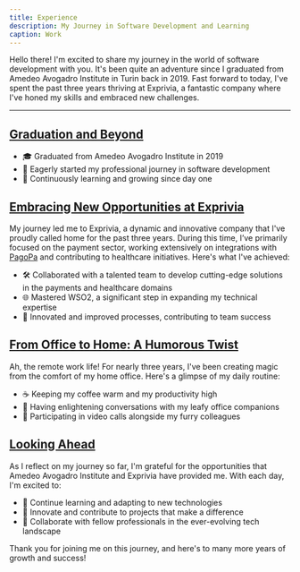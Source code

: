 ```yaml
---
title: Experience
description: My Journey in Software Development and Learning
caption: Work
--- 
```


Hello there! I'm excited to share my journey in the world of software development with you. It's been quite an adventure since I
graduated from Amedeo Avogadro Institute in Turin back in 2019. Fast forward to today, I've spent the past three years thriving at
Exprivia, a fantastic company where I've honed my skills and embraced new challenges.

---

## [Graduation and Beyond](/work/experience#graduation-and-beyond)

- 🎓 Graduated from Amedeo Avogadro Institute in 2019
- 🚀 Eagerly started my professional journey in software development
- 🌱 Continuously learning and growing since day one

## [Embracing New Opportunities at Exprivia](/work/experience#embracing-new-opportunities-at-exprivia)

My journey led me to Exprivia, a dynamic and innovative company that I've proudly called home for the past three years. During this time, I’ve primarily focused on the payment sector, working extensively on integrations with [PagoPa](https://www.pagopa.gov.it/::blank) and contributing to healthcare initiatives. Here's what I've achieved:

- 🛠️ Collaborated with a talented team to develop cutting-edge solutions in the payments and healthcare domains
- 🌐 Mastered WSO2, a significant step in expanding my technical expertise
- 🚀 Innovated and improved processes, contributing to team success

## [From Office to Home: A Humorous Twist](/work/experience#from-office-to-home-a-humorous-twist)

Ah, the remote work life! For nearly three years, I've been creating magic from the comfort of my home office. Here's a glimpse of my daily routine:

- ☕ Keeping my coffee warm and my productivity high
- 🌱 Having enlightening conversations with my leafy office companions
- 🐾 Participating in video calls alongside my furry colleagues

## [Looking Ahead](/work/experience#looking-ahead)

As I reflect on my journey so far, I'm grateful for the opportunities that Amedeo Avogadro Institute and Exprivia have provided me.
With each day, I'm excited to:

- 🌟 Continue learning and adapting to new technologies
- 🚀 Innovate and contribute to projects that make a difference
- 🤝 Collaborate with fellow professionals in the ever-evolving tech landscape

Thank you for joining me on this journey, and here's to many more years of growth and success!

